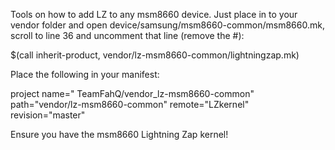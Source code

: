 Tools on how to add LZ to any msm8660 device. Just place in to your vendor folder and open device/samsung/msm8660-common/msm8660.mk, scroll to line 36 and uncomment that line (remove the #):

$(call inherit-product, vendor/lz-msm8660-common/lightningzap.mk)

Place the following in your manifest:

project name=" TeamFahQ/vendor_lz-msm8660-common" path="vendor/lz-msm8660-common" remote="LZkernel" revision="master"

Ensure you have the msm8660 Lightning Zap kernel!


